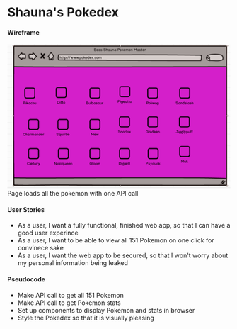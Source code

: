 # Shauna's Pokedex

#### Wireframe
![](wireframe.png)
Page loads all the pokemon with one API call

#### User Stories
- As a user, I want a fully functional, finished web app, so that I can have a good user experince
- As a user, I want to be able to view all 151 Pokemon on one click for convinece sake
- As a user, I want the web app to be secured, so that I won't worry about my personal information being leaked 

#### Pseudocode 
- Make API call to get all 151 Pokemon 
- Make API call to get Pokemon stats
- Set up components to display Pokemon and stats in browser
- Style the Pokedex so that it is visually pleasing
